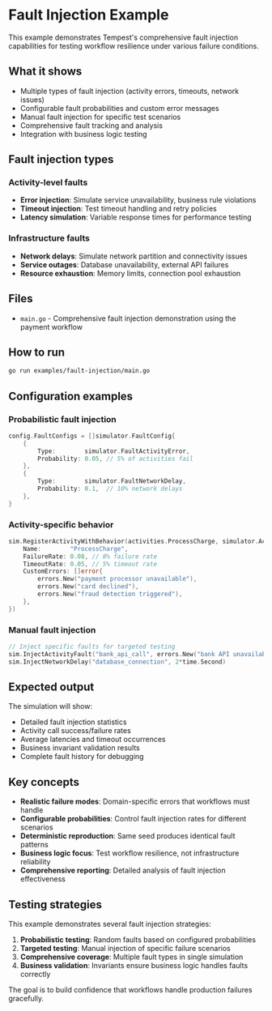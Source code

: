 # Fault Injection Example

This example demonstrates Tempest's comprehensive fault injection capabilities for testing workflow resilience under various failure conditions.

## What it shows

- Multiple types of fault injection (activity errors, timeouts, network issues)
- Configurable fault probabilities and custom error messages
- Manual fault injection for specific test scenarios
- Comprehensive fault tracking and analysis
- Integration with business logic testing

## Fault injection types

### Activity-level faults
- **Error injection**: Simulate service unavailability, business rule violations
- **Timeout injection**: Test timeout handling and retry policies
- **Latency simulation**: Variable response times for performance testing

### Infrastructure faults  
- **Network delays**: Simulate network partition and connectivity issues
- **Service outages**: Database unavailability, external API failures
- **Resource exhaustion**: Memory limits, connection pool exhaustion

## Files

- `main.go` - Comprehensive fault injection demonstration using the payment workflow

## How to run

```bash
go run examples/fault-injection/main.go
```

## Configuration examples

### Probabilistic fault injection
```go
config.FaultConfigs = []simulator.FaultConfig{
    {
        Type:        simulator.FaultActivityError,
        Probability: 0.05, // 5% of activities fail
    },
    {
        Type:        simulator.FaultNetworkDelay,
        Probability: 0.1,  // 10% network delays
    },
}
```

### Activity-specific behavior
```go
sim.RegisterActivityWithBehavior(activities.ProcessCharge, simulator.ActivityBehavior{
    Name:        "ProcessCharge",
    FailureRate: 0.08, // 8% failure rate
    TimeoutRate: 0.05, // 5% timeout rate
    CustomErrors: []error{
        errors.New("payment processor unavailable"),
        errors.New("card declined"),
        errors.New("fraud detection triggered"),
    },
})
```

### Manual fault injection
```go
// Inject specific faults for targeted testing
sim.InjectActivityFault("bank_api_call", errors.New("bank API unavailable"))
sim.InjectNetworkDelay("database_connection", 2*time.Second)
```

## Expected output

The simulation will show:
- Detailed fault injection statistics
- Activity call success/failure rates
- Average latencies and timeout occurrences
- Business invariant validation results
- Complete fault history for debugging

## Key concepts

- **Realistic failure modes**: Domain-specific errors that workflows must handle
- **Configurable probabilities**: Control fault injection rates for different scenarios
- **Deterministic reproduction**: Same seed produces identical fault patterns
- **Business logic focus**: Test workflow resilience, not infrastructure reliability
- **Comprehensive reporting**: Detailed analysis of fault injection effectiveness

## Testing strategies

This example demonstrates several fault injection strategies:

1. **Probabilistic testing**: Random faults based on configured probabilities
2. **Targeted testing**: Manual injection of specific failure scenarios  
3. **Comprehensive coverage**: Multiple fault types in single simulation
4. **Business validation**: Invariants ensure business logic handles faults correctly

The goal is to build confidence that workflows handle production failures gracefully.